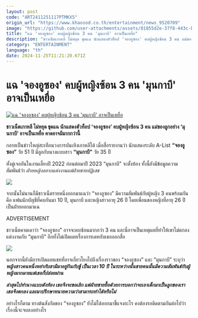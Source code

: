 ```yaml
---
layout: post
code: "ART2411251117PTMKX5"
origin_url: "https://www.khaosod.co.th/entertainment/news_9520709"
image: "https://github.com/user-attachments/assets/81855d2e-37f8-443c-bc0d-31e91b301bd7"
title: "แฉ 'จองอูซอง' คบผู้หญิงซ้อน 3 คน 'มุนกาบี' อาจเป็นเหยื่อ"
description: "ชาวเน็ตเกาหลี ไม่หยุด ขุดแฉ นักแสดงตัวท็อป 'จองอูซอง' คบผู้หญิงซ้อน 3 คน แม่ของลูกอย่าง 'มุนกาบี' อาจเป็นเหยื่อ คาดอาจมีมากกว่านี้"
category: "ENTERTAINMENT"
language: "th"
date: 2024-11-25T11:21:20.671Z
---
```


# แฉ 'จองอูซอง' คบผู้หญิงซ้อน 3 คน 'มุนกาบี' อาจเป็นเหยื่อ

[![แฉ 'จองอูซอง' คบผู้หญิงซ้อน 3 คน 'มุนกาบี' อาจเป็นเหยื่อ](https://www.khaosod.co.th/wpapp/uploads/2024/11/bad-boy-w-2.jpg "แฉ 'จองอูซอง' คบผู้หญิงซ้อน 3 คน 'มุนกาบี' อาจเป็นเหยื่อ")](https://www.khaosod.co.th/wpapp/uploads/2024/11/bad-boy-w-2.jpg)

**ชาวเน็ตเกาหลี ไม่หยุด ขุดแฉ นักแสดงตัวท็อป ‘จองอูซอง’ คบผู้หญิงซ้อน 3 คน แม่ของลูกอย่าง ‘มุนกาบี’ อาจเป็นเหยื่อ คาดอาจมีมากกว่านี้**

กลายเป็นข่าวใหญ่สะเทือนวงการบันเทิงเกาหลีใต้ เมื่อสื่อรายงานว่า นักแสดงระดับ A-List **“จองอูซอง”** วัย 51 ปี มีลูกกับนางแบบสาว **“มุนกาบี”** วัย 35 ปี

ทั้งคู่เจอกันในงานเลี้ยงปี 2022 ก่อนต่อมาปี 2023 “มุนกาบี” จะตั้งท้อง ทั้งนี้ยังมีข้อมูลความสัมพันธ์ว่า _ฝ่ายหญิงอยากแต่งงานแต่ฝ่ายชายปฏิเสธ_

[![](https://www.khaosod.co.th/wpapp/uploads/2024/11/1-64-696x374.jpg)](https://www.khaosod.co.th/wpapp/uploads/2024/11/1-64.jpg)

จากนั้นไม่นานก็มีชาวเน็ตรายหนึ่งออกมาแฉว่า “จองอูซอง” มีความสัมพันธ์กับผู้หญิง 3 คนพร้อมกัน คือ แฟนนักบัญชีที่คบกันมา 10 ปี, มุนกาบี และหญิงสาวอายุ 26 ปี โดยเพื่อนของหญิงที่อายุ 26 ปี เป็นฝ่ายออกมาแฉ

ADVERTISEMENT

ชาวเน็ตคาดเดาว่า “จองอูซอง” อาจจะคบซ้อนมากกว่า 3 คน และนี่อาจเป็นเหตุผลที่ทำให้เขาไม่ตกลงแต่งงานกับ “มุนกาบี” อีกทั้งไม่เปิดเผยเรื่องการเดทกับเธอออกสื่อ

[![](https://www.khaosod.co.th/wpapp/uploads/2024/11/2-44-696x313.jpg)](https://www.khaosod.co.th/wpapp/uploads/2024/11/2-44.jpg)

นอกจากนี้ยังมีการเปิดเผยแชทที่อาจเกี่ยวโยงไปถึงเรื่องราวของ “จองอูซอง” และ “มุนกาบี” ระบุว่า **_หญิงสาวคนหนึ่งหย่ากับสามีมาอยู่กินกับชู้ เป็นเวลา 10 ปี ในระหว่างนั้นชายคนนั้นมีความสัมพันธ์กับผู้หญิงมากมายแต่เธอก็ปล่อยผ่าน_**

**_ล่าสุดไปทำนางแบบดังท้อง เธอจึงจะขอเลิก แต่ฝ่ายชายยื้อด้วยการบอกว่าจะเอาเด็กมาเป็นลูกของเรา เธอจึงตกลง และมาปรึกษาทนายความว่าสามารถทำได้หรือไม่_**

อย่างไรก็ตาม ทางต้นสังกัดของ “จองอูซอง” ยังไม่ได้ออกมาชี้แจงอะไร คงต้องรอติดตามกันต่อไปว่าเรื่องนี้จะจบลงอย่างไร